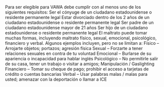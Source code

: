 Para ser elegible para VAWA debe cumplir con al menos uno de los siguientes requisitos:
Ser el cónyuge de un ciudadano estadounidense o residente permanente legal
Estar divorciado dentro de los 2 años de un ciudadano estadounidense o residente permanente legal
Ser padre de un ciudadano estadounidense mayor de 21 años
Ser hijo de un ciudadano estadounidense o residente permanente legal
El maltrato puede tomar muchas formas, incluyendo maltrato físico, sexual, emocional, psicológico, financiero y verbal. Algunos ejemplos incluyen, pero no se limitan a:
Físico – Arrojarte objetos; portazos; agresión física
Sexual – Forzarte a tener relaciones sexuales en contra de tu voluntad
Emocional – Burlarse de su apariencia o incapacidad para hablar inglés
Psicológico – No permitirle salir de su casa, tener un trabajo o visitar a amigos; Manipulación / Gaslighting
Financiero – Tomar su cheque de pago; prohibir el acceso a tarjetas de crédito o cuentas bancarias
Verbal – Usar palabras malas / malas para usted; amenazar con la deportación o llamar a ICE